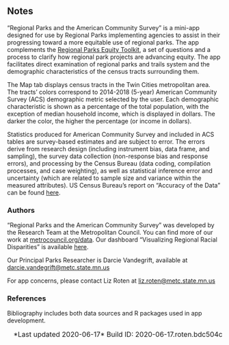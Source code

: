 
## Notes

“Regional Parks and the American Community Survey” is a mini-app
designed for use by Regional Parks implementing agencies to assist in
their progressing toward a more equitable use of regional parks. The app
complements the [Regional Parks Equity
Toolkit](https://metrocouncil.org/parks/Planning/Parks-Equity-Toolkit.aspx),
a set of questions and a process to clarify how regional park projects
are advancing equity. The app facilitates direct examination of regional
parks and trails system and the demographic characteristics of the
census tracts surrounding them.

The Map tab displays census tracts in the Twin Cities metropolitan area.
The tracts’ colors correspond to 2014-2018 (5-year) American Community
Survey (ACS) demographic metric selected by the user. Each demographic
characteristic is shown as a percentage of the total population, with
the exception of median household income, which is displayed in dollars.
The darker the color, the higher the percentage (or income in dollars).

Statistics produced for American Community Survey and included in ACS
tables are survey-based estimates and are subject to error. The errors
derive from research design (including instrument bias, data frame, and
sampling), the survey data collection (non-response bias and response
errors), and processing by the Census Bureau (data coding, compilation
processes, and case weighting), as well as statistical inference error
and uncertainty (which are related to sample size and variance within
the measured attributes). US Census Bureau’s report on “Accuracy of the
Data” can be found
[here](https://www2.census.gov/programs-surveys/acs/tech_docs/accuracy/MultiyearACSAccuracyofData2017.pdf?#).

### Authors

“Regional Parks and the American Community Survey” was developed by the
Research Team at the Metropolitan Council. You can find more of our work
at [metrocouncil.org/data](https://metrocouncil.org/data). Our dashboard
“Visualizing Regional Racial Disparities” is available
[here](https://metrocouncil.org/Data-and-Maps/Data/Reports-Resources/Featured-Visualization/Visualizing-Regional-Racial-Disparities.aspx?source=child).

Our Principal Parks Researcher is Darcie Vandegrift, available at
<darcie.vandegrift@metc.state.mn.us>

For app concerns, please contact Liz Roten at
[liz.roten@metc.state.mn.us](mailto:elizabeth.roten@metc.state.mn.us)

### References

Bibliography includes both data sources and R packages used in app
development.

<right style="font-size: 1rem; text-align: right; display: block;">
*Last updated 2020-06-17*  
Build ID: 2020-06-17.roten.bdc504c  
</right>
